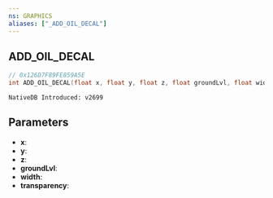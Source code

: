 ```yaml
---
ns: GRAPHICS 
aliases: ["_ADD_OIL_DECAL"] 
---
```


## ADD_OIL_DECAL

```c
// 0x126D7F89FE859A5E 
int ADD_OIL_DECAL(float x, float y, float z, float groundLvl, float width, float transparency);
```

```
NativeDB Introduced: v2699
```

## Parameters
* **x**:
* **y**:
* **z**:
* **groundLvl**:
* **width**:
* **transparency**:

